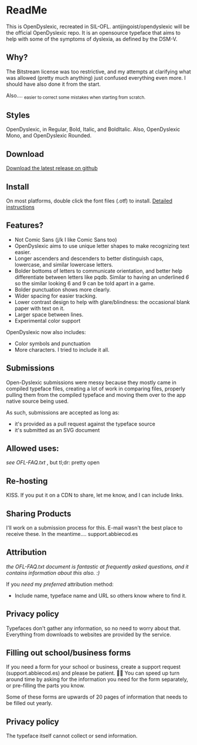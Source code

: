 # ReadMe

This is OpenDyslexic, recreated in SIL-OFL. antijingoist/opendyslexic will be the official OpenDyslexic repo. It is an opensource typeface that aims to help with some of the symptoms of dyslexia, as defined by the DSM-V. 

## Why?

The Bitstream license was too restrictive, and my attempts at clarifying what was allowed (pretty much anything) just confused everything even  more. I should have also done it from the start. 

Also.... <sub>easier to correct some mistakes when starting from scratch.</sub>

## Styles

OpenDyslexic, in Regular, Bold, Italic, and BoldItalic. Also, OpenDyslexic Mono, and OpenDyslexic Rounded.

## Download
[Download the latest release on github](https://github.com/antijingoist/opendyslexic/releases)

## Install
On most platforms, double click the font files (.otf) to install. 
[Detailed instructions](https://desk.zoho.com/portal/abbiecodes/en/kb/articles/installing-using-opendyslexic)

## Features?

* Not Comic Sans (j/k I like Comic Sans too)
* OpenDyslexic aims to use unique letter shapes to make recognizing text easier. 
* Longer ascenders and descenders to better distinguish caps, lowercase, and similar lowercase letters.
* Bolder bottoms of letters to communicate orientation, and better help differentiate between letters like pqdb. Similar to having an underlined _6_ so the similar looking 6 and 9 can be told apart in a game.
* Bolder punctuation shows more clearly.
* Wider spacing for easier tracking.
* Lower contrast design to help with glare/blindness: the occasional blank paper with text on it.
* Larger space between lines.
* Experimental color support

OpenDyslexic now also includes:

* Color symbols and punctuation 
* More characters. I tried to include it all. 
 
## Submissions

Open-Dyslexic submissions were messy because they mostly came in compiled typeface files, creating a lot of work in comparing files, properly pulling them from the compiled typeface and moving them over to the app native source being used.

As such, submissions are accepted as long as:
* it's provided as a pull request against the typeface source
* it's submitted as an SVG document

## Allowed uses:

_see OFL-FAQ.txt_ , but tl;dr: pretty open

## Re-hosting

KISS. If you put it on a CDN to share, let me know, and I can include links.

## Sharing Products

I'll work on a submission process for this. E-mail wasn't the best place to receive these. In the meantime.... support.abbiecod.es

## Attribution

_the OFL-FAQ.txt document is fantastic at frequently asked questions, and it contains information about this also. :)_

If you _need_ my *preferred* attribution method: 

 * Include name, typeface name and URL so others know where to find it.

## Privacy policy

Typefaces don't gather any information, so no need to worry about that.
Everything from downloads to websites are provided by the service.

## Filling out school/business forms

If you need a form for your school or business, create a support request (support.abbiecod.es) and please be patient. 🤞🏼 You can speed up turn around time by asking for the information you need for the form separately, or pre-filling the parts you know.

Some of these forms are upwards of 20 pages of information that needs to be filled out yearly.

## Privacy policy

The typeface itself cannot collect or send information. 

